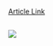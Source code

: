 [Article Link](https://www.fhs.hr/znanost/nakladnicka_djelatnost/izdanja/dies_hitoriae)

## 
[![](https://www.fhs.hr/images/50014183/Zene_kroz_povijest_web.jpg)](https://www.fhs.hr/images/50014183/Zene%20kroz%20povijest_za%20WEB.pdf "Zbornik radova - Žene kroz povijest")
  

